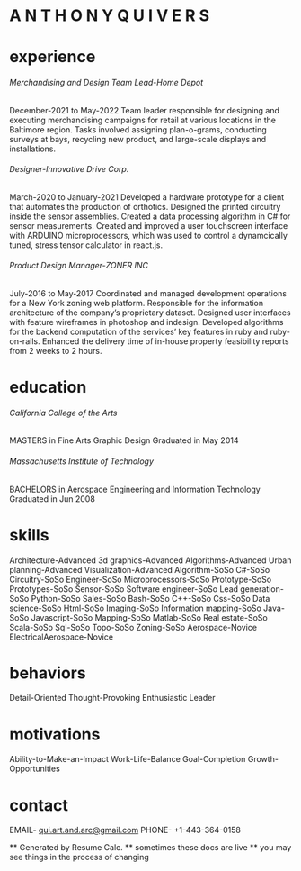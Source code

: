# A N T H O N Y  Q U I V E R S

# experience

###### Merchandising and Design Team Lead-Home Depot  
December-2021 to May-2022
Team leader responsible for designing and executing merchandising campaigns for retail at various locations in the Baltimore region.  Tasks involved assigning plan-o-grams, conducting surveys at bays, recycling new product, and large-scale displays and installations.

###### Designer-Innovative Drive Corp.
March-2020 to January-2021
Developed a hardware prototype for a client that automates the production of orthotics. Designed the printed circuitry inside the sensor assemblies. Created a data processing algorithm in C# for sensor measurements.
Created and improved a user touchscreen interface with ARDUINO microprocessors, which was used to control a dynamcically tuned, stress tensor calculator in react.js.

###### Product Design Manager-ZONER INC
July-2016 to May-2017
Coordinated and managed development operations for a New York zoning web platform.
Responsible for the information architecture of the company’s proprietary dataset. Designed
user interfaces with feature wireframes in photoshop and indesign. Developed algorithms for the backend computation of the services’ key features in ruby and ruby-on-rails. Enhanced the delivery time of in-house property feasibility reports
from 2 weeks to 2 hours.

# education

###### California College of the Arts  
MASTERS in Fine Arts Graphic Design
Graduated in May 2014

###### Massachusetts Institute of Technology  
BACHELORS in Aerospace Engineering and Information Technology
Graduated in Jun 2008

# skills

Architecture-Advanced  3d graphics-Advanced  Algorithms-Advanced  Urban planning-Advanced  Visualization-Advanced  Algorithm-SoSo  C#-SoSo  Circuitry-SoSo  Engineer-SoSo  Microprocessors-SoSo  Prototype-SoSo  Prototypes-SoSo  Sensor-SoSo  Software engineer-SoSo  Lead generation-SoSo  Python-SoSo  Sales-SoSo  Bash-SoSo  C++-SoSo  Css-SoSo  Data science-SoSo  Html-SoSo  Imaging-SoSo  Information mapping-SoSo  Java-SoSo  Javascript-SoSo  Mapping-SoSo  Matlab-SoSo  Real estate-SoSo  Scala-SoSo  Sql-SoSo  Topo-SoSo  Zoning-SoSo  Aerospace-Novice  ElectricalAerospace-Novice

# behaviors

Detail-Oriented  Thought-Provoking  Enthusiastic  Leader

# motivations

Ability-to-Make-an-Impact  Work-Life-Balance  Goal-Completion  Growth-Opportunities

# contact

EMAIL- qui.art.and.arc@gmail.com
PHONE- +1-443-364-0158 



** Generated by Resume Calc.
** sometimes these docs are live
** you may see things in the process of changing